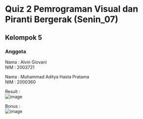 # Quiz 2 Pemrograman Visual dan Piranti Bergerak (Senin_07)
## Kelompok 5
### Anggota
Nama  : Alvin Giovani <br/>
NIM   : 2003721

Nama  : Muhammad Aditya Hasta Pratama <br/>
NIM   : 2000360

Result : <br/>
![image](https://user-images.githubusercontent.com/99602640/224591389-2a010ded-2599-4bdb-b0cc-6196d0fdac77.png)


Bonus : <br/>
![image](https://user-images.githubusercontent.com/99602640/224594613-2643d766-7f0a-4922-a0f9-dc67b6b9d822.png)
